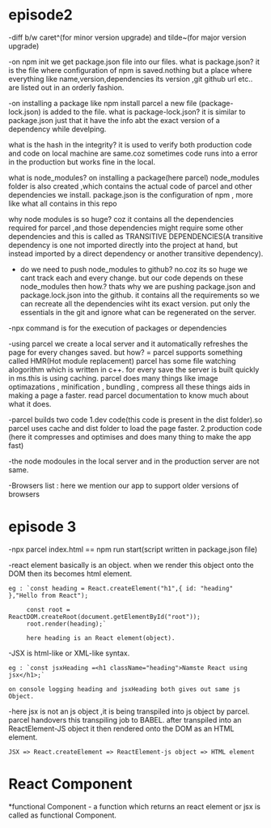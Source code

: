 # episode2

-diff b/w caret^(for minor version upgrade) and tilde~(for major version upgrade)

-on npm init we get package.json file into our files.
what is package.json?
it is the file where configuration of npm is saved.nothing but a place where everything like name,version,dependencies its version ,git github url etc.. are listed out in an orderly fashion.

-on installing a package like npm install parcel a new file (package-lock.json) is added to the file.
what is package-lock.json?
it is similar to package.json just that it have the info abt the exact version of a dependency while develping.

what is the hash in the integrity?
it is used to verify both production code and code on local machine are same.coz sometimes code runs into a error in the production but works fine in the local.

what is node_modules?
on installing a package(here parcel) node_modules folder is also created ,which contains the actual code of parcel and other dependencies we install.
package.json is the configuration of npm , more like what all contains in this repo

why node modules is so huge?
coz it contains all the dependencies required for parcel ,and those dependencies might require some other dependencies and this is called as TRANSITIVE DEPENDENCIES(A transitive dependency is one not imported directly into the project at hand, but instead imported by a direct dependency or another transitive dependency).

- do we need to push node_modules to github?
  no.coz its so huge we cant track each and every change.
  but our code depends on these node_modules then how.?
  thats why we are pushing package.json and package.lock.json into the github.
  it contains all the requirements so we can recreate all the dependencies wiht its exact version.
  put only the essentials in the git and ignore what can be regenerated on the server.

-npx command is for the execution of packages or dependencies

-using parcel we create a local server and it automatically refreshes the page for every changes saved.
but how? = parcel supports something called HMR(Hot module replacement)
parcel has some file watching alogorithm which is written in c++.
for every save the server is built quickly in ms.this is using caching.
parcel does many things like
image optimazations , minification , bundling , compress all these things aids in making a page a faster.
read parcel documentation to know much about what it does.

-parcel builds two code
1.dev code(this code is present in the dist folder).so parcel uses cache and dist folder to load the page faster.
2.production code (here it compresses and optimises and does many thing to make the app fast)

-the node modoules in the local server and in the production server are not same.

-Browsers list : here we mention our app to support older versions of browsers

# episode 3

-npx parcel index.html == npm run start(script written in package.json file)

-react element basically is an object.
when we render this object onto the DOM then its becomes html element.

    eg : `const heading = React.createElement("h1",{ id: "heading" },"Hello from React");

         const root = ReactDOM.createRoot(document.getElementById("root"));
         root.render(heading);`

         here heading is an React element(object).

-JSX is html-like or XML-like syntax.

    eg : `const jsxHeading =<h1 className="heading">Namste React using jsx</h1>;`

    on console logging heading and jsxHeading both gives out same js Object.

-here jsx is not an js object ,it is being transpiled into js object by parcel.
parcel handovers this transpiling job to BABEL.
after transpiled into an ReactElement-JS object it then rendered onto the DOM as an HTML element.

    JSX => React.createElement => ReactElement-js object => HTML element

# React Component

\*functional Component - a function which returns an react element or jsx is called as functional Component.
